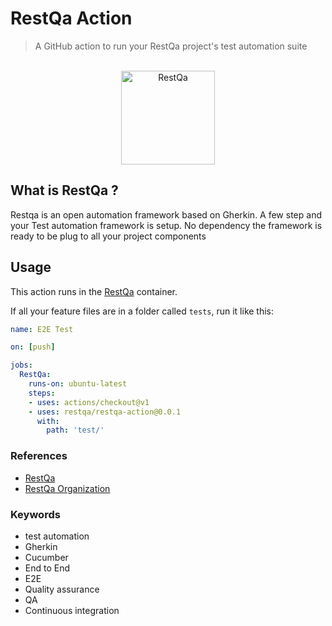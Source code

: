 # RestQa Action

> A GitHub action to run your RestQa project's test automation suite

<div align="center">
	<br>
	<img width="150" src="https://avatars1.githubusercontent.com/u/60838103?s=150&v=4" alt="RestQa">
	<br>
</div>


## What is RestQa ? 

Restqa is an open automation framework based on Gherkin.
A few step and your Test automation framework is setup. No dependency the framework is ready to be plug to all your project components

## Usage

This action runs in the [RestQa](https://hub.docker.com/repository/docker/restqa/restqa) container.

If all your feature files are in a folder called `tests`, run it like this:

```yaml
name: E2E Test

on: [push]

jobs:
  RestQa:
    runs-on: ubuntu-latest
    steps:
    - uses: actions/checkout@v1
    - uses: restqa/restqa-action@0.0.1
      with:
        path: 'test/'
```

### References

* [RestQa](http://www.restqa.io)
* [RestQa Organization](https://github.com/restqa)

### Keywords

* test automation
* Gherkin
* Cucumber
* End to End
* E2E
* Quality assurance
* QA
* Continuous integration
  
